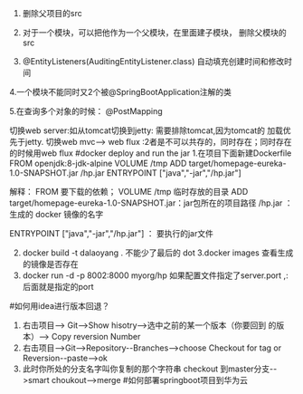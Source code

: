 1. 删除父项目的src
2. 对于一个模块，可以把他作为一个父模块，在里面建子模块，
删除父模块的src

3. @EntityListeners(AuditingEntityListener.class) 
自动填充创建时间和修改时间

4.一个模块不能同时又2个被@SpringBootApplication注解的类

5.在查询多个对象的时候： @PostMapping

切换web server:如从tomcat切换到jetty: 需要排除tomcat,因为tomcat的
加载优先于jetty.
切换web mvc--> web flux :2者是不可以共存的，同时存在；同时存在
的时候用web flux
#docker deploy and run the jar
1.在项目下面新建Dockerfile
FROM openjdk:8-jdk-alpine
VOLUME /tmp
ADD target/homepage-eureka-1.0-SNAPSHOT.jar /hp.jar
ENTRYPOINT ["java","-jar","/hp.jar"]

解释：
FROM 要下载的依赖； VOLUME /tmp 临时存放的目录
ADD target/homepage-eureka-1.0-SNAPSHOT.jar：jar包所在的项目路径
/hp.jar ：生成的 docker 镜像的名字

ENTRYPOINT ["java","-jar","/hp.jar"] ： 要执行的jar文件

2. docker build -t dalaoyang . 不能少了最后的 dot
3.docker images  查看生成的镜像是否存在
4. docker run -d -p 8002:8000 myorg/hp
如果配置文件指定了server.port ,:后面就是指定的port
  
   
#如何用idea进行版本回退？

1. 右击项目--> Git-->Show hisotry-->选中之前的某一个版本（你要回到
的版本）--> Copy reversion Number
2. 右击项目-->Git-->Repository--Branches-->choose Checkout for tag
or Reversion--paste-->ok
3. 此时你所处的分支名字叫你复制的那个字符串
checkout 到master分支-->smart choukout-->merge
#如何部署springboot项目到华为云
